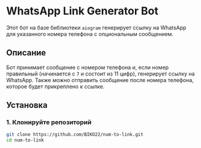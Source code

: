 # WhatsApp Link Generator Bot

Этот бот на базе библиотеки `aiogram` генерирует ссылку на WhatsApp для указанного номера телефона с опциональным сообщением.

## Описание

Бот принимает сообщение с номером телефона и, если номер правильный (начинается с `7` и состоит из 11 цифр), генерирует ссылку на WhatsApp. Также можно отправить сообщение после номера телефона, которое будет прикреплено к ссылке.

## Установка

### 1. Клонируйте репозиторий

```bash
git clone https://github.com/BIKO22/num-to-link.git
cd num-to-link
